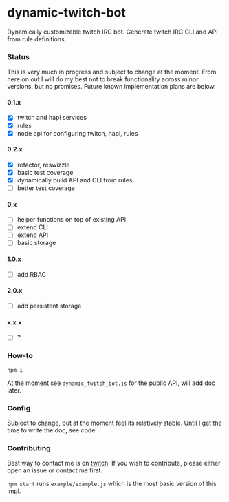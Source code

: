 # dynamic-twitch-bot

Dynamically customizable twitch IRC bot. Generate twitch IRC CLI and API from rule definitions.

### Status

This is very much in progress and subject to change at the moment. From here on out I will do my best not to break functionality across minor versions, but no promises. Future known implementation plans are below.

#### 0.1.x

- [x] twitch and hapi services
- [x] rules
- [x] node api for configuring twitch, hapi, rules

#### 0.2.x

- [x] refactor, reswizzle
- [x] basic test coverage
- [x] dynamically build API and CLI from rules
- [ ] better test coverage

#### 0.x

- [ ] helper functions on top of existing API
- [ ] extend CLI
- [ ] extend API
- [ ] basic storage

#### 1.0.x

- [ ] add RBAC

#### 2.0.x

- [ ] add persistent storage

#### x.x.x

- [ ] ?

### How-to

`npm i`

At the moment see `dynamic_twitch_bot.js` for the public API, will add doc later.

### Config

Subject to change, but at the moment feel its relatively stable. Until I get the time to write the doc, see code.

### Contributing

Best way to contact me is on [twitch](https://twitch.tv/danonthemoon). If you wish to contribute, please either open an issue or contact me first.

`npm start` runs `example/example.js` which is the most basic version of this impl.

